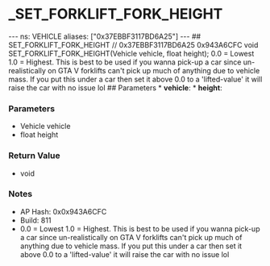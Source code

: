 # _SET_FORKLIFT_FORK_HEIGHT

--- ns: VEHICLE aliases: ["0x37EBBF3117BD6A25"] --- ## SET_FORKLIFT_FORK_HEIGHT  // 0x37EBBF3117BD6A25 0x943A6CFC void SET_FORKLIFT_FORK_HEIGHT(Vehicle vehicle, float height);  0.0 = Lowest 1.0 = Highest. This is best to be used if you wanna pick-up a car since un-realistically on GTA V forklifts can't pick up much of anything due to vehicle mass. If you put this under a car then set it above 0.0 to a 'lifted-value' it will raise the car with no issue lol  ## Parameters * **vehicle**: * **height**:

### Parameters
* Vehicle vehicle
* float height

### Return Value
* void

### Notes
* AP Hash: 0x0x943A6CFC
* Build: 811
* 0.0 = Lowest 1.0 = Highest. This is best to be used if you wanna pick-up a car since un-realistically on GTA V forklifts can't pick up much of anything due to vehicle mass. If you put this under a car then set it above 0.0 to a 'lifted-value' it will raise the car with no issue lol

